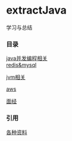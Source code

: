 # extractJava
学习与总结



### 目录
[java并发编程相关](src/main/resources/document/concurrent.md)
<br>
[redis&mysql](src/main/resources/document/redis2mysql.md)
<br>

[jvm相关](src/main/resources/document/jvm.md)
<br>

[aws](src/main/resources/document/aws.md)
<br>

[面经](src/main/resources/document/interview.md)
<br>



### 引用
[各种资料](src/main/resources/document/reference.md)
<br>
